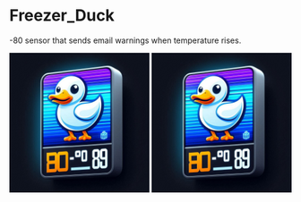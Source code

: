 # Freezer_Duck
-80 sensor that sends email warnings when temperature rises.

<img src="https://github.com/MyersResearchGroup/Freezer_Duck/blob/main/images/freezerducklogo1.jpeg#gh-light-mode-only" alt="PUDU logo" width="250"/>
<img src="https://github.com/MyersResearchGroup/Freezer_Duck/blob/main/images/freezerducklogo1.jpeg#gh-dark-mode-only" alt="PUDU night logo" width="250"/>
